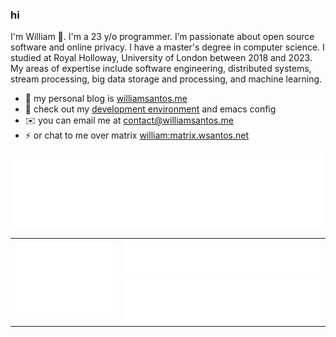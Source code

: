 ### hi
I'm William 👋. I'm a 23 y/o programmer. I’m passionate about open source software and online privacy. I have a master's degree in computer science. I studied at Royal Holloway, University of London between 2018 and 2023.
My areas of expertise include software engineering, distributed systems, stream processing, big data storage and processing, and machine learning.

- 📝 my personal blog is [williamsantos.me](https://williamsantos.me)
- 💜 check out my [development environment](github.com/0xc0392b/env) and emacs config
- ✉️  you can email me at [contact@williamsantos.me](mailto:contact@williamsantos.me)
- ⚡ or chat to me over matrix [william:matrix.wsantos.net](https://matrix.to/#/@william:matrix.wsantos.net)

<img src="/metrics.comments.svg" alt="language usage" width="500" align="center">

<table>
    <tr>
        <td>
            <img src="/metrics.general.svg" alt="account summary">
        </td>
        <td>
            <img src="/metrics.languages.svg" alt="language usage">
            <img src="/metrics.topics.svg" alt="starred topics">
        </td>
    </tr>
</table>
